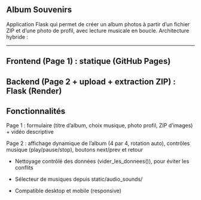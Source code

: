 Album Souvenirs
---------------
Application Flask qui permet de créer un album photos à partir d’un fichier ZIP et d’une photo de profil, avec lecture musicale en boucle.
Architecture hybride :

 -----------------------------------------------------------
 Frontend (Page 1) : statique (GitHub Pages) 
 -----------------------------------------------------------
 Backend (Page 2 + upload + extraction ZIP) : Flask (Render)    
 -----------------------------------------------------------

Fonctionnalités
---------------
Page 1 : formulaire (titre d’album, choix musique, photo profil, ZIP d’images) + vidéo descriptive

Page 2 : affichage dynamique de l’album (4 par 4, rotation auto), contrôles musique (play/pause/stop), boutons next/prev et retour

- Nettoyage contrôlé des données (vider_les_donnees()), pour éviter les conflits

- Sélecteur de musiques depuis static/audio_sounds/

- Compatible desktop et mobile (responsive)



